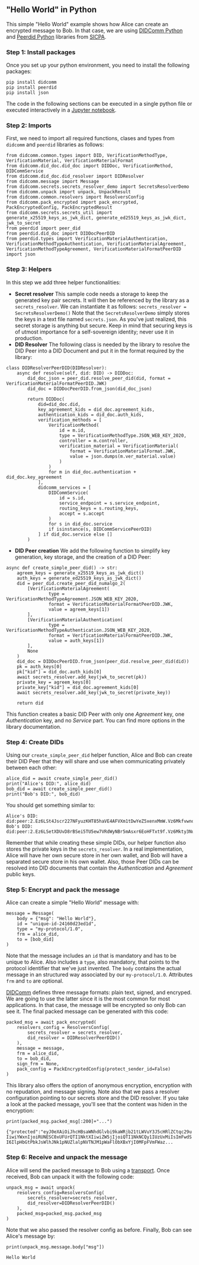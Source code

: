 ## "Hello World" in Python
This simple "Hello World" example shows how Alice can create an encrypted message to Bob. In that case, we are using [DIDComm Python](https://github.com/sicpa-dlab/didcomm-python) and [Peerdid Python](https://github.com/sicpa-dlab/peer-did-python) libraries from [SICPA](https://www.sicpa.com).
### Step 1: Install packages
Once you set up your python environment, you need to install the following packages:
```
pip install didcomm
pip install peerdid
pip install json
```
The code in the following sections can be executed in a single python file or executed interactively in a [Jupyter notebook](https://jupyter.org).

### Step 2: Imports
First, we need to import all required functions, clases and types from `didcomm` and `peerdid` libraries as follows:
```
from didcomm.common.types import DID, VerificationMethodType, VerificationMaterial, VerificationMaterialFormat
from didcomm.did_doc.did_doc import DIDDoc, VerificationMethod, DIDCommService
from didcomm.did_doc.did_resolver import DIDResolver
from didcomm.message import Message
from didcomm.secrets.secrets_resolver_demo import SecretsResolverDemo
from didcomm.unpack import unpack, UnpackResult
from didcomm.common.resolvers import ResolversConfig
from didcomm.pack_encrypted import pack_encrypted, PackEncryptedConfig, PackEncryptedResult
from didcomm.secrets.secrets_util import generate_x25519_keys_as_jwk_dict, generate_ed25519_keys_as_jwk_dict, jwk_to_secret
from peerdid import peer_did
from peerdid.did_doc import DIDDocPeerDID
from peerdid.types import VerificationMaterialAuthentication, VerificationMethodTypeAuthentication, VerificationMaterialAgreement, VerificationMethodTypeAgreement, VerificationMaterialFormatPeerDID
import json
```
### Step 3: Helpers
In this step we add three helper functionalities:
- **Secret resolver**
This sample code needs a storage to keep the generated key pair secrets. It will then be referenced by the library as a `secrets_resolver`. We can instantiate it as follows:
`secrets_resolver = SecretsResolverDemo()`
Note that the `SecretsResolverDemo` simply stores the keys in a text file named `secrets.json`. As you've just realized, this secret storage is anything but secure. Keep in mind that securing keys is of utmost importance for a self-sovereign identity; never use it in production.
- **DID Resolver**
The following class is needed by the library to resolve the DID Peer into a DID Document and put it in the format required by the library:
```
class DIDResolverPeerDID(DIDResolver):
    async def resolve(self, did: DID) -> DIDDoc:
        did_doc_json = peer_did.resolve_peer_did(did, format = VerificationMaterialFormatPeerDID.JWK)
        did_doc = DIDDocPeerDID.from_json(did_doc_json)

        return DIDDoc(
            did=did_doc.did,
            key_agreement_kids = did_doc.agreement_kids,
            authentication_kids = did_doc.auth_kids,
            verification_methods = [
                VerificationMethod(
                    id = m.id,
                    type = VerificationMethodType.JSON_WEB_KEY_2020,
                    controller = m.controller,
                    verification_material = VerificationMaterial(
                        format = VerificationMaterialFormat.JWK,
                        value = json.dumps(m.ver_material.value)
                    )
                )
                for m in did_doc.authentication + did_doc.key_agreement
            ],
            didcomm_services = [
                DIDCommService(
                    id = s.id,
                    service_endpoint = s.service_endpoint,
                    routing_keys = s.routing_keys,
                    accept = s.accept
                )
                for s in did_doc.service
                if isinstance(s, DIDCommServicePeerDID)
            ] if did_doc.service else []
        )
```
- **DID Peer creation**
We add the following function to simplify key generation, key storage, and the creation of a DID Peer:
```
async def create_simple_peer_did() -> str:
    agreem_keys = generate_x25519_keys_as_jwk_dict()
    auth_keys = generate_ed25519_keys_as_jwk_dict()
    did = peer_did.create_peer_did_numalgo_2(
        [VerificationMaterialAgreement(
                type = VerificationMethodTypeAgreement.JSON_WEB_KEY_2020,
                format = VerificationMaterialFormatPeerDID.JWK,
                value = agreem_keys[1])
        ],
        [VerificationMaterialAuthentication(
                type = VerificationMethodTypeAuthentication.JSON_WEB_KEY_2020,
                format = VerificationMaterialFormatPeerDID.JWK,
                value = auth_keys[1])
        ],
        None
    )
    did_doc = DIDDocPeerDID.from_json(peer_did.resolve_peer_did(did))
    pk = auth_keys[0]
    pk["kid"] = did_doc.auth_kids[0]
    await secrets_resolver.add_key(jwk_to_secret(pk))
    private_key = agreem_keys[0]
    private_key["kid"] = did_doc.agreement_kids[0]
    await secrets_resolver.add_key(jwk_to_secret(private_key))

    return did
```
This function creates a basic DID Peer with only one *Agreement* key, one *Authentication* key, and no *Service* part. You can find more options in the library documentation.

### Step 4: Create DIDs
Using our `create_simple_peer_did` helper function, Alice and Bob can create their DID Peer that they will share and use when communicating privately between each other:
```
alice_did = await create_simple_peer_did()
print("Alice's DID:", alice_did)
bob_did = await create_simple_peer_did()
print("Bob's DID:", bob_did)
```
You should get something similar to:
```
Alice's DID: did:peer:2.Ez6LSt4Jscr227NFyuzKHT85haVE4AFVXm1tDwYeZ5xenxMmW.Vz6MkfvwnoNS6Cto38MEMbqdnypVDN7gS4oAMaHFkjAUse5JE
Bob's DID: did:peer:2.Ez6LSetXDUvD8rBSei5TU5ew7VRdWyNBr5mAsxr6EoHFTxt9f.Vz6Mkty3Nu98rnrHfk1GBCurF7EFKY5Vb34FAJNJCMhwzduk3
```
Remember that while creating these simple DIDs, our helper function also stores the private keys in the `secrets_resolver`. In a real implementation, Alice will have her own secure store in her own wallet, and Bob will have a separated secure store in his own wallet.
Also, those Peer DIDs can be resolved into DID documents that contain the *Authentication* and *Agreement* public keys.

### Step 5: Encrypt and pack the message
Alice can create a simple "Hello World" message with:
```
message = Message(
    body = {"msg": "Hello World"},
    id = "unique-id-24160d23ed1d",
    type = "my-protocol/1.0",
    frm = alice_did,
    to = [bob_did]
)
```
Note that the message includes an `id` that is mandatory and has to be unique to Alice. Also includes a `type`, also mandatory, that points to the protocol identifier that we've just invented. The `body` contains the actual message in an structured way associated by our `my-protocol/1.0`. Attributes `frm` and `to` are optional.

[DIDComm](https://identity.foundation/didcomm-messaging/spec/#message-formats) defines three message formats: plain text, signed, and encryped. We are going to use the latter since it is the most common for most applications. In that case, the message will be encrypted so only Bob can see it.
The final packed message can be generated with this code:
```
packed_msg = await pack_encrypted(
    resolvers_config = ResolversConfig(
        secrets_resolver = secrets_resolver,
        did_resolver = DIDResolverPeerDID()
    ),
    message = message,
    frm = alice_did,
    to = bob_did,
    sign_frm = None,
    pack_config = PackEncryptedConfig(protect_sender_id=False)
)
```
This library also offers the option of anonymous encryption, encryption with no repudation, and message signing. Note also that we pass a resolver configuration pointing to our secrets store and the DID resolver.
If you take a look at the packed message, you'll see that the content was hiden in the encryption:
```
print(packed_msg.packed_msg[:200]+"...")
```
`{"protected":"eyJ0eXAiOiJhcHBsaWNhdGlvbi9kaWRjb21tLWVuY3J5cHRlZCtqc29uIiwiYWxnIjoiRUNESC0xUFUrQTI1NktXIiwiZW5jIjoiQTI1NkNCQy1IUzUxMiIsImFwdSI6IlpHbGtPbkJsWlhJNk1pNUZlalpNVTNJM1pWaFlObXBxYjI0MFpFVmFWaz...`

### Step 6: Receive and unpack the message
Alice will send the packed message to Bob using a [transport](transport). Once received, Bob can unpack it with the following code:
```
unpack_msg = await unpack(
    resolvers_config=ResolversConfig(
        secrets_resolver=secrets_resolver,
        did_resolver=DIDResolverPeerDID()
    ),
    packed_msg=packed_msg.packed_msg
)
```
Note that we also passed the resolver config as before.
Finally, Bob can see Alice's message by:
```
print(unpack_msg.message.body["msg"])
```
`Hello World`

